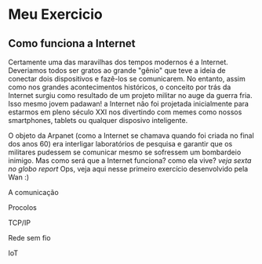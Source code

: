 # Meu Exercicio
## Como funciona a Internet

Certamente uma das maravilhas dos tempos modernos é a Internet. Deveriamos todos ser gratos ao grande "gênio" que teve a ideia de conectar dois dispositivos e fazê-los se comunicarem. No entanto, assim como nos grandes acontecimentos históricos, o conceito por trás da Internet surgiu como resultado de um projeto militar no auge da guerra fria. Isso mesmo jovem padawan! a Internet não foi projetada inicialmente para estarmos em pleno século XXI nos divertindo com memes como nossos smartphones, tablets ou qualquer disposivo inteligente. 

O objeto da Arpanet (como a Internet se chamava quando foi criada no final dos anos 60) era interligar laboratórios de pesquisa e garantir que os militares pudessem se comunicar mesmo se sofressem um bombardeio inimigo. Mas como será que a Internet funciona? como ela vive? _veja sexta no globo report_ Ops, veja aqui nesse primeiro exercício desenvolvido pela Wan :)

A comunicação

Procolos

TCP/IP

Rede sem fio

IoT

